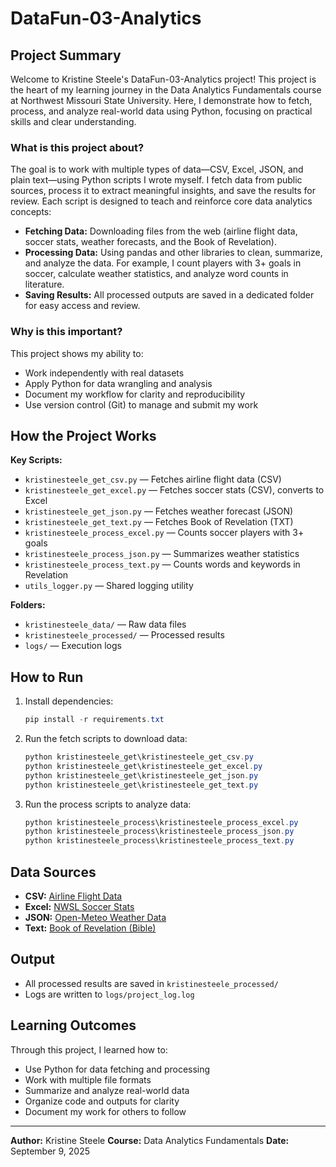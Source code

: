


# DataFun-03-Analytics

## Project Summary

Welcome to Kristine Steele's DataFun-03-Analytics project! This project is the heart of my learning journey in the Data Analytics Fundamentals course at Northwest Missouri State University. Here, I demonstrate how to fetch, process, and analyze real-world data using Python, focusing on practical skills and clear understanding.

### What is this project about?

The goal is to work with multiple types of data—CSV, Excel, JSON, and plain text—using Python scripts I wrote myself. I fetch data from public sources, process it to extract meaningful insights, and save the results for review. Each script is designed to teach and reinforce core data analytics concepts:

- **Fetching Data:** Downloading files from the web (airline flight data, soccer stats, weather forecasts, and the Book of Revelation).
- **Processing Data:** Using pandas and other libraries to clean, summarize, and analyze the data. For example, I count players with 3+ goals in soccer, calculate weather statistics, and analyze word counts in literature.
- **Saving Results:** All processed outputs are saved in a dedicated folder for easy access and review.

### Why is this important?

This project shows my ability to:
- Work independently with real datasets
- Apply Python for data wrangling and analysis
- Document my workflow for clarity and reproducibility
- Use version control (Git) to manage and submit my work

## How the Project Works

**Key Scripts:**
- `kristinesteele_get_csv.py` — Fetches airline flight data (CSV)
- `kristinesteele_get_excel.py` — Fetches soccer stats (CSV), converts to Excel
- `kristinesteele_get_json.py` — Fetches weather forecast (JSON)
- `kristinesteele_get_text.py` — Fetches Book of Revelation (TXT)
- `kristinesteele_process_excel.py` — Counts soccer players with 3+ goals
- `kristinesteele_process_json.py` — Summarizes weather statistics
- `kristinesteele_process_text.py` — Counts words and keywords in Revelation
- `utils_logger.py` — Shared logging utility

**Folders:**
- `kristinesteele_data/` — Raw data files
- `kristinesteele_processed/` — Processed results
- `logs/` — Execution logs

## How to Run

1. Install dependencies:
   ```powershell
   pip install -r requirements.txt
   ```
2. Run the fetch scripts to download data:
   ```powershell
   python kristinesteele_get\kristinesteele_get_csv.py
   python kristinesteele_get\kristinesteele_get_excel.py
   python kristinesteele_get\kristinesteele_get_json.py
   python kristinesteele_get\kristinesteele_get_text.py
   ```
3. Run the process scripts to analyze data:
   ```powershell
   python kristinesteele_process\kristinesteele_process_excel.py
   python kristinesteele_process\kristinesteele_process_json.py
   python kristinesteele_process\kristinesteele_process_text.py
   ```

## Data Sources

- **CSV:** [Airline Flight Data](https://people.sc.fsu.edu/~jburkardt/data/csv/airtravel.csv)
- **Excel:** [NWSL Soccer Stats](https://www.kaggle.com/datasets/)
- **JSON:** [Open-Meteo Weather Data](https://api.open-meteo.com/v1/forecast?latitude=35&longitude=139&hourly=temperature_2m)
- **Text:** [Book of Revelation (Bible)](https://www.gutenberg.org/cache/epub/10/pg10.txt)

## Output

- All processed results are saved in `kristinesteele_processed/`
- Logs are written to `logs/project_log.log`

## Learning Outcomes

Through this project, I learned how to:
- Use Python for data fetching and processing
- Work with multiple file formats
- Summarize and analyze real-world data
- Organize code and outputs for clarity
- Document my work for others to follow

---
**Author:** Kristine Steele
**Course:** Data Analytics Fundamentals
**Date:** September 9, 2025






